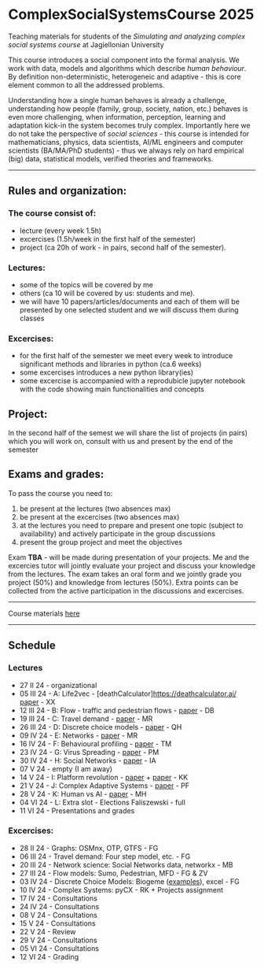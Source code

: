 # ComplexSocialSystemsCourse 2025

Teaching materials for students of the _Simulating and analyzing complex social systems course_ at Jagiellonian University

This course introduces a social component into the formal analysis. We work with data, models and algorithms which describe _human behaviour_. By definition non-deterministic, heterogeneic and adaptive - this is core element common to all the addressed problems. 

Understanding how a single human behaves is already a challenge, understanding how people (family, group, society, nation, etc.) behaves is even more challenging, when information, perception, learning and adaptation kick-in the system becomes truly complex. Importantly here we do not take the perspective of _social sciences_ - this course is intended for mathematicians, physics, data scientists, AI/ML engineers and computer scientists (BA/MA/PhD students) - thus we always rely on hard empirical (big) data, statistical models, verified theories and frameworks.



---

## Rules and organization:

### The course consist of:
* lecture (every week 1.5h)
* excercises (1.5h/week in the first half of the semester)
* project (ca 20h of work - in pairs, second half of the semester).

### Lectures:

* some of the topics will be covered by me
* others (ca 10 will be covered by us: students and me).
* we will have 10 papers/articles/documents and each of them will be presented by one selected student and we will discuss them during classes



### Excercises:

* for the first half of the semester we meet every week to introduce significant methods and libraries in python (ca.6 weeks)
* some excercises introduces a new python library(ies)
* some excercise is accompanied with a reprodubicle jupyter notebook with the code showing main functionalities and concepts

## Project:

In the second half of the semest we will share the list of projects (in pairs) which you will work on, consult with us and present by the end of the semester

## Exams and grades:

To pass the course you need to:
1. be present at the lectures (two absences max) 
2. be present at the excercises (two absences max)
3. at the lectures you need to prepare and present one topic (subject to availability) and actively participate in the group discussions
4. present the group project and meet the objectives

Exam **TBA** - will be made during presentation of your projects. Me and the excercies tutor will jointly evaluate your project and discuss your knowledge from the lectures. The exam takes an oral form and we jointly grade you project (50%) and knowledge from lectures (50%). Extra points can be collected from the active participation in the discussions and excercises.

---

Course materials [here](https://github.com/RafalKucharskiPK/ComplexSocialSystemsCourse/blob/main/Course.ipynb)

----

## Schedule

### Lectures

* 27 II 24 - organizational
* 05 III 24 - A: Life2vec - [deathCalculator]https://deathcalculator.ai/ [paper](https://github.com/RafalKucharskiPK/ComplexSocialSystemsCourse/blob/main/papers/life2vec.pdf) - XX
* 12 III 24 - B: Flow - traffic and pedestrian flows - [paper](https://github.com/RafalKucharskiPK/ComplexSocialSystemsCourse/blob/main/papers/helbing_pedestrians.pdf) - DB
* 19 III 24 - C: Travel demand - [paper](https://github.com/RafalKucharskiPK/ComplexSocialSystemsCourse/blob/main/papers/gonzales_mobility.pdf) - MR
* 26 III 24 - D: Discrete choice models - [paper](https://github.com/RafalKucharskiPK/ComplexSocialSystemsCourse/blob/main/papers/train_logit.pdf) - QH
* 09 IV 24 - E: Networks - [paper](http://networksciencebook.com/chapter/2) - MR
* 16 IV 24 - F: Behavioural profiling - [paper](/papers/kosinski.pdf)  - TM
* 23 IV 24 - G: Virus Spreading - [paper](http://networksciencebook.com/chapter/10) - PM
* 30 IV 24 - H: Social Networks - [paper](/papers/fake.pdf) - IA
* 07 V 24 - empty (I am away)
* 14 V 24 - I: Platform revolution - [paper](/papers/rochet_tirole.pdf) + [paper](/papers/platforms_paper.pdf) - KK
* 21 V 24 - J: Complex Adaptive Systems - [paper](/papers/animal_collective_behaviour.pdf) - PF
* 28 V 24 - K: Human vs AI - [paper](/papers/starcraft.pdf) - MH
* 04 VI 24 - L: Extra slot - Elections Faliszewski - full
* 11 VI 24 - Presentations and grades



### Excercises:

* 28 II  24 - Graphs: OSMnx, OTP, GTFS - FG
* 06 III 24 - Travel demand: Four step model, etc. - FG
* 20 III 24 - Network science: Social Networks data, networkx - MB
* 27 III 24 - Flow models: Sumo, Pedestrian, MFD - FG & ZV
* 03 IV  24 - Discrete Choice Models: Biogeme ([examples](https://github.com/alvarogutyerrez/TheDiscreteChoiceDataBank)), excel - FG
* 10 IV  24 - Complex Systems: pyCX - RK + Projects assignment
* 17 IV  24 - Consultations
* 24 IV  24 - Consultations
* 08 V   24 - Consultations
* 15 V   24 - Consultations
* 22 V   24 - Review
* 29 V   24 - Consultations
* 05 VI  24 - Consultations
* 12 VI  24 - Grading
